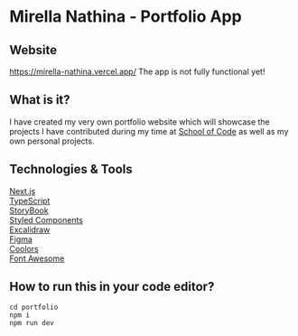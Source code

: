 # Mirella Nathina - Portfolio App

## Website

https://mirella-nathina.vercel.app/
The app is not fully functional yet!

## What is it?

I have created my very own portfolio website which will showcase the projects I have contributed during my time at [School of Code](https://www.schoolofcode.com/) as well as my own personal projects.

## Technologies & Tools

[Next.js](https://nextjs.org//)<br>
[TypeScript](https://www.typescriptlang.org/)<br>
[StoryBook](https://storybook.js.org/)<br>
[Styled Components](https://styled-components.com/)<br>
[Excalidraw](https://excalidraw.com/)<br>
[Figma](https://www.figma.com/)<br>
[Coolors](https://coolors.co/) <br>
[Font Awesome](https://fontawesome.com/)

## How to run this in your code editor?

```
cd portfolio
npm i
npm run dev
```
